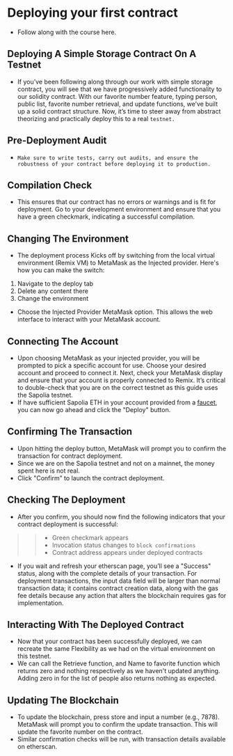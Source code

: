 # Deploying your first contract
- Follow along with the course here.

## Deploying A Simple Storage Contract On A Testnet
- If you’ve been following along through our work with simple storage contract, you will see that we have progressively added functionality to our solidity contract. With our favorite number feature, typing person, public list, favorite number retrieval, and update functions, we’ve built up a solid contract structure. Now, it’s time to steer away from abstract theorizing and practically deploy this to a real `testnet.`

## Pre-Deployment Audit
- `Make sure to write tests, carry out audits, and ensure the robustness of your contract before deploying it to production.`

## Compilation Check
- This ensures that our contract has no errors or warnings and is fit for deployment. Go to your development environment and ensure that you have a green checkmark, indicating a successful compilation.

## Changing The Environment
- The deployment process Kicks off by switching from the local virtual environment (Remix VM) to MetaMask as the Injected provider. Here's how you can make the switch:

1. Navigate to the deploy tab
2. Delete any content there
3. Change the environment

- Choose the Injected Provider MetaMask option. This allows the web interface to interact with your MetaMask account.

## Connecting The Account
- Upon choosing MetaMask as your injected provider, you will be prompted to pick a specific account for use. Choose your desired account and proceed to connect it. Next, check your MetaMask display and ensure that your account is properly connected to Remix. It’s critical to double-check that you are on the correct testnet as this guide uses the Sapolia testnet.
- If have sufficient Sapolia ETH in your account provided from a [faucet](https://www.alchemy.com/faucets/ethereum-sepolia), you can now go ahead and click the "Deploy" button.

## Confirming The Transaction
- Upon hitting the deploy button, MetaMask will prompt you to confirm the transaction for contract deployment.
- Since we are on the Sapolia testnet and not on a mainnet, the money spent here is not real.
- Click "Confirm" to launch the contract deployment.

## Checking The Deployment
- After you confirm, you should now find the following indicators that your contract deployment is successful:

>> - Green checkmark appears
>> - Invocation status changes to `block confirmations`
>> - Contract address appears under deployed contracts

- If you wait and refresh your etherscan page, you’ll see a "Success" status, along with the complete details of your transaction. For deployment transactions, the input data field will be larger than normal transaction data; it contains contract creation data, along with the gas fee details because any action that alters the blockchain requires gas for implementation.

## Interacting With The Deployed Contract
- Now that your contract has been successfully deployed, we can recreate the same Flexibility as we had on the virtual environment on this testnet.
- We can call the Retrieve function, and Name to favorite function which returns zero and nothing respectively as we haven't updated anything. Adding zero in for the list of people also returns nothing as expected.

## Updating The Blockchain
- To update the blockchain, press store and input a number (e.g., 7878). MetaMask will prompt you to confirm the update transaction. This will update the favorite number on the contract.
- Similar confirmation checks will be run, with transaction details available on etherscan.

##
